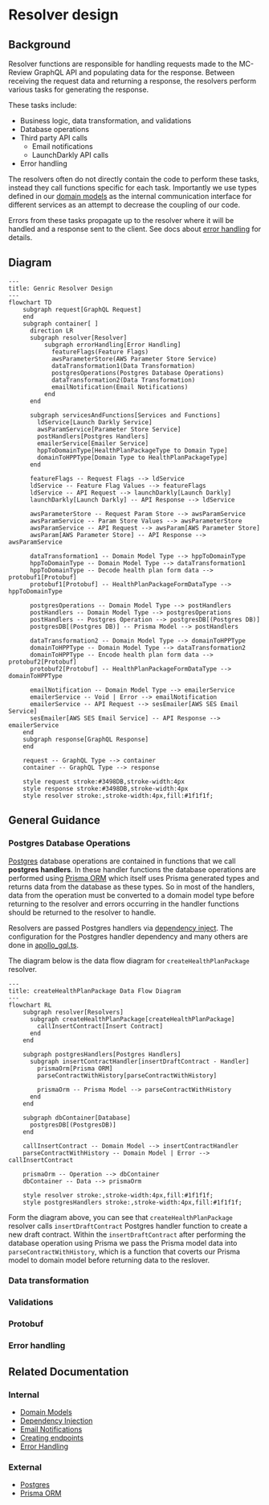 # Resolver design

## Background
Resolver functions are responsible for handling requests made to the MC-Review GraphQL API and populating data for the response. Between receiving the request data and returning a response, the resolvers perform various tasks for generating the response.

These tasks include:
- Business logic, data transformation, and validations
- Database operations
- Third party API calls
   - Email notifications
   - LaunchDarkly API calls
- Error handling

The resolvers often do not directly contain the code to perform these tasks, instead they call functions specific for each task. Importantly we use types defined in our [domain models](design-patterns.md#domain-models) as the internal communication interface for different services as an attempt to decrease the coupling of our code.

Errors from these tasks propagate up to the resolver where it will be handled and a response sent to the client. See docs about [error handling](error-handling.md) for details.

## Diagram
```mermaid
---
title: Genric Resolver Design
---
flowchart TD
    subgraph request[GraphQL Request]
    end
    subgraph container[ ]
      direction LR
      subgraph resolver[Resolver]
          subgraph errorHandling[Error Handling]
            featureFlags(Feature Flags)
            awsParameterStore(AWS Parameter Store Service)
            dataTransformation1(Data Transformation)
            postgresOperations(Postgres Database Operations)
            dataTransformation2(Data Transformation)
            emailNotification(Email Notifications)
          end
      end
      
      subgraph servicesAndFunctions[Services and Functions]
        ldService[Launch Darkly Service]
        awsParamService[Parameter Store Service]
        postHandlers[Postgres Handlers]
        emailerService[Emailer Service]
        hppToDomainType[HealthPlanPackageType to Domain Type]
        domainToHPPType[Domain Type to HealthPlanPackageType]
      end

      featureFlags -- Request Flags --> ldService
      ldService -- Feature Flag Values --> featureFlags
      ldService -- API Request --> launchDarkly[Launch Darkly]
      launchDarkly[Launch Darkly] -- API Response --> ldService

      awsParameterStore -- Request Param Store --> awsParamService
      awsParamService -- Param Store Values --> awsParameterStore
      awsParamService -- API Request --> awsParam[AWS Parameter Store]
      awsParam[AWS Parameter Store] -- API Response --> awsParamService

      dataTransformation1 -- Domain Model Type --> hppToDomainType
      hppToDomainType -- Domain Model Type --> dataTransformation1
      hppToDomainType -- Decode health plan form data --> protobuf1[Protobuf]
      protobuf1[Protobuf] -- HealthPlanPackageFormDataType --> hppToDomainType

      postgresOperations -- Domain Model Type --> postHandlers
      postHandlers -- Domain Model Type --> postgresOperations
      postHandlers -- Postgres Operation --> postgresDB[(Postgres DB)]
      postgresDB[(Postgres DB)] -- Prisma Model --> postHandlers

      dataTransformation2 -- Domain Model Type --> domainToHPPType
      domainToHPPType -- Domain Model Type --> dataTransformation2
      domainToHPPType -- Encode health plan form data --> protobuf2[Protobuf]
      protobuf2[Protobuf] -- HealthPlanPackageFormDataType --> domainToHPPType

      emailNotification -- Domain Model Type --> emailerService
      emailerService -- Void | Error --> emailNotification
      emailerService -- API Request --> sesEmailer[AWS SES Email Service]
      sesEmailer[AWS SES Email Service] -- API Response --> emailerService
    end
    subgraph response[GraphQL Response]
    end
    
    request -- GraphQL Type --> container
    container -- GraphQL Type --> response

    style request stroke:#3498DB,stroke-width:4px
    style response stroke:#3498DB,stroke-width:4px
    style resolver stroke:,stroke-width:4px,fill:#1f1f1f;
```
## General Guidance
### Postgres Database Operations
[Postgres](https://www.postgresql.org/docs/) database operations are contained in functions that we call **postgres handlers**. In these handler functions the database operations are performed using [Prisma ORM](https://www.prisma.io/docs/orm) which itself uses Prisma generated types and returns data from the database as these types. So in most of the handlers, data from the operation must be converted to a domain model type before returning to the resolver and errors occurring in the handler functions should be returned to the resolver to handle.

Resolvers are passed Postgres handlers via [dependency inject](design-patterns.md#dependency-injection). The configuration for the Postgres handler dependency and many others are done in [apollo_gql.ts](../../services/app-api/src/handlers).

The diagram below is the data flow diagram for `createHealthPlanPackage` resolver.
```mermaid
---
title: createHealthPlanPackage Data Flow Diagram
---
flowchart RL
    subgraph resolver[Resolvers]
      subgraph createHealthPlanPackage[createHealthPlanPackage]
        callInsertContract[Insert Contract]
      end 
    end
    
    subgraph postgresHandlers[Postgres Handlers]
      subgraph insertContractHandler[insertDraftContract - Handler]
        prismaOrm[Prisma ORM]
        parseContractWithHistory[parseContractWithHistory]

        prismaOrm -- Prisma Model --> parseContractWithHistory
      end 
    end
    
    subgraph dbContainer[Database]
      postgresDB[(PostgresDB)]
    end

    callInsertContract -- Domain Model --> insertContractHandler
    parseContractWithHistory -- Domain Model | Error --> callInsertContract

    prismaOrm -- Operation --> dbContainer
    dbContainer -- Data --> prismaOrm

    style resolver stroke:,stroke-width:4px,fill:#1f1f1f;
    style postgresHandlers stroke:,stroke-width:4px,fill:#1f1f1f;
```
Form the diagram above, you can see that `createHealthPlanPackage` resolver calls `insertDraftContract` Postgres handler function to create a new draft contract. Within the `insertDraftContract` after performing the database operation using Prisma we pass the Prisma model data into `parseContractWithHistory`, which is a function that coverts our Prisma model to domain model before returning data to the reslover.

### Data transformation
### Validations
### Protobuf
### Error handling

## Related Documentation
### Internal
- [Domain Models](design-patterns.md#domain-models)
- [Dependency Injection](design-patterns.md#dependency-injection)
- [Email Notifications](email-notifications.md)
- [Creating endpoints](creating-and-testing-endpoints.md)
- [Error Handling](error-handling.md)
### External
- [Postgres](https://www.postgresql.org/docs/)
- [Prisma ORM](https://www.prisma.io/docs/orm)

